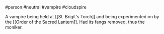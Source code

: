 #person #neutral #vampire #cloudspire

A vampire being held at [[St. Brigit's Torch]] and being experimented on by the [[Order of the Sacred Lantern]].  Had its fangs removed, thus the moniker.